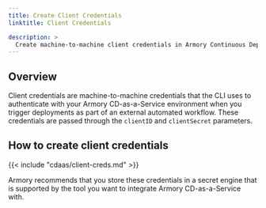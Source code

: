 ```yaml
---
title: Create Client Credentials
linktitle: Client Credentials

description: >
  Create machine-to-machine client credentials in Armory Continuous Deployment-as-a-Service
---
```


## Overview

Client credentials are machine-to-machine credentials that the CLI uses to authenticate with your Armory CD-as-a-Service environment when you trigger deployments as part of an external automated workflow. These credentials are passed through the `clientID` and `clientSecret` parameters.

## How to create client credentials

{{< include "cdaas/client-creds.md" >}}

Armory recommends that you store these credentials in a secret engine that is supported by the tool you want to integrate Armory CD-as-a-Service with.